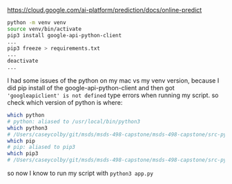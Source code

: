 https://cloud.google.com/ai-platform/prediction/docs/online-predict


```bash
python -m venv venv
source venv/bin/activate
pip3 install google-api-python-client
...
pip3 freeze > requirements.txt
...
deactivate
...
```
I had some issues of the python on my mac vs my venv version, because I did pip install of the google-api-python-client and then got `'googleapiclient' is not defined` type errors when running my script. so check which version of python is where:
```bash
which python
# python: aliased to /usr/local/bin/python3
which python3
# /Users/caseycolby/git/msds/msds-498-capstone/msds-498-capstone/src-python-client/venv/bin/python3
which pip
# pip: aliased to pip3
which pip3
# /Users/caseycolby/git/msds/msds-498-capstone/msds-498-capstone/src-python-client/venv/bin/pip3
``` 
so now I know to run my script with `python3 app.py`
